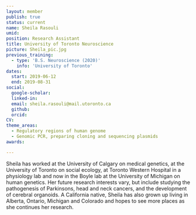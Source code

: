 ```yaml
---
layout: member
publish: true
status: current
name: Sheila Rasouli
umid: 
position: Research Assistant
title: University of Toronto Neuroscience
picture: Sheila_pic.jpg
previous_training:
  - type: 'B.S. Neuroscience (2020)'
    info: 'University of Toronto'
dates:
  start: 2019-06-12
  end: 2019-08-31
social: 
  google-scholar: 
  linked-in: 
  email: sheila.rasouli@mail.utoronto.ca
  github:
  orcid:
CV: 
theme_areas:
  - Regulatory regions of human genome
  - Genomic PCR, preparing cloning and sequencing plasmids
awards:

---
```


Sheila has worked at the University of Calgary on medical genetics, at the University of Toronto on social ecology, at Toronto Western Hospital in a physiology lab and now in the Boyle lab at the University of Michigan on human genetics. Her future research interests vary, but include studying the pathogenesis of Parkinsons, head and neck cancers, and the development of cerebral organoids. A California native, Sheila has also grown up living in Alberta, Ontario, Michigan and Colorado and hopes to see more places as she continues her research.
